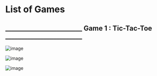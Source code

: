 # List of Games


## ________________________ Game 1 : Tic-Tac-Toe ________________________


![image](https://github.com/Pramod2021-24IT/Games/assets/95674009/b683a503-baac-465c-bb32-9601ce9d18f2)

![image](https://github.com/Pramod2021-24IT/Games/assets/95674009/5b67a1e9-111f-4add-a60f-ab838fbac9de)

![image](https://github.com/Pramod2021-24IT/Games/assets/95674009/2ae52eda-25fa-47da-8049-d36941e50786)





